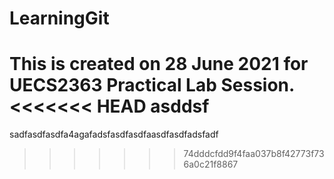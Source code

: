 # LearningGit
This is created on 28 June 2021 for UECS2363 Practical Lab Session.
<<<<<<< HEAD
asddsf
=======
sadfasdfasdfa4agafadsfasdfasdfaasdfasdfadsfadf
>>>>>>> 74dddcfdd9f4faa037b8f42773f736a0c21f8867

